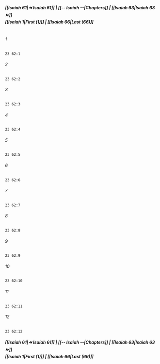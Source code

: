 
##### **[[Isaiah 61|⏪ Isaiah 61]] | [[-- Isaiah --|Chapters]] | [[Isaiah 63|Isaiah 63 ⏩]]**<br>**[[Isaiah 1|First (1)]] | [[Isaiah 66|Last (66)]]**<br><br>

###### 1
``` verse
23 62:1
```
###### 2
``` verse
23 62:2
```
###### 3
``` verse
23 62:3
```
###### 4
``` verse
23 62:4
```
###### 5
``` verse
23 62:5
```
###### 6
``` verse
23 62:6
```
###### 7
``` verse
23 62:7
```
###### 8
``` verse
23 62:8
```
###### 9
``` verse
23 62:9
```
###### 10
``` verse
23 62:10
```
###### 11
``` verse
23 62:11
```
###### 12
``` verse
23 62:12
```

##### **[[Isaiah 61|⏪ Isaiah 61]] | [[-- Isaiah --|Chapters]] | [[Isaiah 63|Isaiah 63 ⏩]]**<br>**[[Isaiah 1|First (1)]] | [[Isaiah 66|Last (66)]]**

